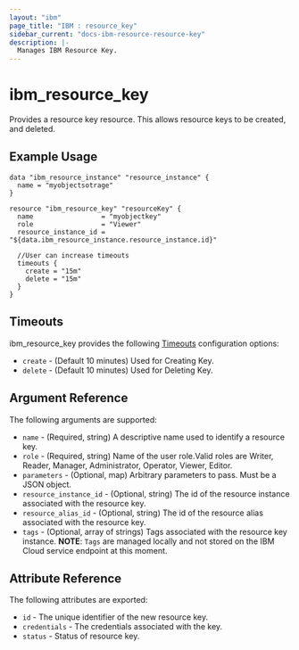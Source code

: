 ```yaml
---
layout: "ibm"
page_title: "IBM : resource_key"
sidebar_current: "docs-ibm-resource-resource-key"
description: |-
  Manages IBM Resource Key.
---
```


# ibm\_resource_key

Provides a resource key resource. This allows resource keys to be created, and deleted.

## Example Usage

```hcl
data "ibm_resource_instance" "resource_instance" {
  name = "myobjectsotrage"
}

resource "ibm_resource_key" "resourceKey" {
  name                 = "myobjectkey"
  role                 = "Viewer"
  resource_instance_id = "${data.ibm_resource_instance.resource_instance.id}"

  //User can increase timeouts 
  timeouts {
    create = "15m"
    delete = "15m"
  }
}
```

## Timeouts

ibm_resource_key provides the following [Timeouts](https://www.terraform.io/docs/configuration/resources.html#timeouts) configuration options:

* `create` - (Default 10 minutes) Used for Creating Key.
* `delete` - (Default 10 minutes) Used for Deleting Key.

## Argument Reference

The following arguments are supported:

* `name` - (Required, string) A descriptive name used to identify a resource key.
* `role` - (Required, string) Name of the user role.Valid roles are Writer, Reader, Manager, Administrator, Operator, Viewer, Editor.
* `parameters` - (Optional, map) Arbitrary parameters to pass. Must be a JSON object.
* `resource_instance_id` - (Optional, string) The id of the resource instance associated with the resource key.
* `resource_alias_id` - (Optional, string) The id of the resource alias associated with the resource key.
* `tags` - (Optional, array of strings) Tags associated with the resource key instance.
  **NOTE**: `Tags` are managed locally and not stored on the IBM Cloud service endpoint at this moment.

## Attribute Reference

The following attributes are exported:

* `id` - The unique identifier of the new resource key.
* `credentials` - The credentials associated with the key.
* `status` - Status of resource key.

